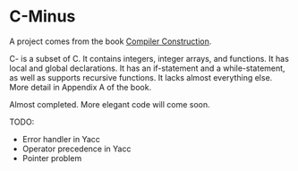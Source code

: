 C-Minus
=======

A project comes from the book [Compiler Construction](http://www.cs.sjsu.edu/~louden/cmptext/).

C- is a subset of C. It contains integers, integer arrays, and functions. It has local and global declarations. It has an if-statement and a while-statement, as well as supports recursive functions. It lacks almost everything else. More detail in Appendix A of the book.

Almost completed. More elegant code will come soon.

TODO:
- Error handler in Yacc
- Operator precedence in Yacc
- Pointer problem

